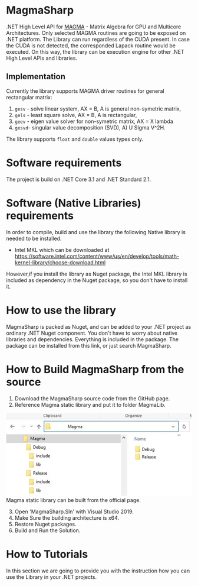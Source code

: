 # MagmaSharp
.NET High Level API for [MAGMA](https://icl.cs.utk.edu/projectsfiles/magma/doxygen/index.html) - Matrix Algebra for GPU and Multicore Architectures.
Only selected MAGMA routines are going to be exposed on .NET platform. The Library can run regardless of the CUDA present. In case the CUDA is not detected, the corresponded Lapack routine would be executed. On this way, the library can be execution engine for other .NET High Level APIs and libraries.

## Implementation
Currently the library supports MAGMA driver routines for general rectangular matrix:

1. ```gesv``` - solve linear system, AX = B, A is general non-symetric matrix,
2. ```gels``` - least square solve, AX = B, A is rectangular,
3. ```geev``` - eigen value solver for non-symetric matrix, AX = X lambda
4. ```gesvd```- singular value decomposition (SVD), A) U SIgma V^2H.

The library supports `float` and `double` values types only.

# Software requirements

The project is build on .NET Core 3.1 and .NET Standard 2.1. 

# Software (Native Libraries) requirements
In order to compile, build and use the library the following Native library is needed to be installed. 

- Intel MKL which can be downloaded at https://software.intel.com/content/www/us/en/develop/tools/math-kernel-library/choose-download.html

However,if you install the library as Nuget package,  the Intel MKL library is included as dependency in the Nuget package, so you don't have to install it. 

# How to use the library
 MagmaSharp is packed as Nuget, and can be added to your .NET project as ordinary .NET Nuget component. You don't have to worry about native libraries and dependencies. Everything is included in the package.
The package can be installed from this link, or just search MagmaSharp.

# How to Build MagmaSharp from the source

1. Download the MagmaSharp source code from the GitHub page. 
2. Reference Magma static library and put it to folder MagmaLib.

![Magma runtime location](img/magma_lib_location.jpg)
Magma static library can be built from the official page.

3. Open 'MagmaSharp.Sln' with Visual Studio 2019.
4. Make Sure the building architecture is x64.
5. Restore Nuget packages.
5. Build and Run the Solution.


# How to Tutorials 

In this section we are going to provide you with the instruction how you can use the Library in your .NET projects.


